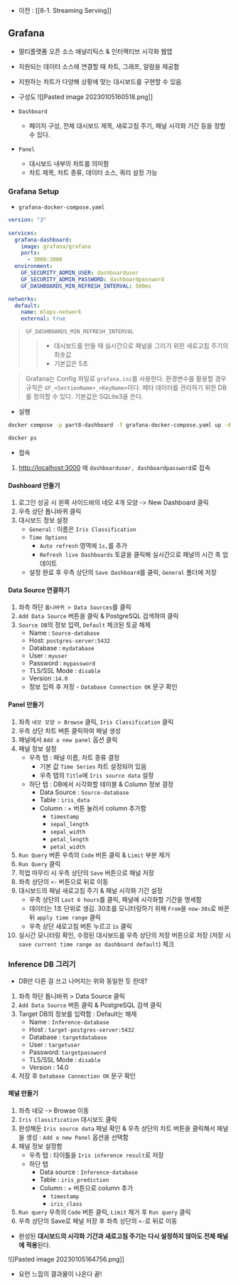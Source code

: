 - 이전 : [[8-1. Streaming Serving]]
## Grafana
- 멀티플랫폼 오픈 소스 애널리틱스 & 인터랙티브 시각화 웹앱
- 지원되는 데이터 소스에 연결할 때 차트, 그래프, 알람을 제공함
- 지원하는 차트가 다양해 상황에 맞는 대시보드를 구현할 수 있음

- 구성도
![[Pasted image 20230105160518.png]]
- `Dashboard`
	- 페이지 구성, 전체 대시보드 제목, 새로고침 주기, 패널 시각화 기간 등을 정할 수 있다.
- `Panel`
	- 대시보드 내부의 차트를 의미함
	- 차트 제목, 차트 종류, 데이터 소스, 쿼리 설정 가능


### Grafana Setup
- `grafana-docker-compose.yaml`
```yaml
version: "3"  
  
services:  
  grafana-dashboard:  
	image: grafana/grafana  
	ports:  
	  - 3000:3000  
  environment:  
	GF_SECURITY_ADMIN_USER: dashboarduser  
	GF_SECURITY_ADMIN_PASSWORD: dashboardpassword  
	GF_DASHBOARDS_MIN_REFRESH_INTERVAL: 500ms

networks:
  default:
    name: mlops-network
    external: true
```
> `GF_DASHBOARDS_MIN_REFRESH_INTERVAL`
>> - 대시보드를 만들 때 실시간으로 패널을 그리기 위한 새로고침 주기의 최솟값
>> - 기본값은 5초

> Grafana는 Config 파일로 `grafana.ini`를 사용한다. 환경변수를 활용할 경우 규칙은 `GF_<SectionName>_<KeyName>`이다. 
> 메타 데이터를 관리하기 위한 DB를 정의할 수 있다. 기본값은 SQLite3을 쓴다.

- 실행
```sh
docker compose -p part8-dashboard -f grafana-docker-compose.yaml up -d

docker ps
```

- 접속
1. [http://localhost:3000](http://localhost:3000) 에 `dashboarduser, dashboardpassword`로 접속

#### Dashboard 만들기
1. 로그인 성공 시 왼쪽 사이드바의 네모 4개 모양 -> New Dashboard 클릭
2. 우측 상단 톱니바퀴 클릭
3. 대시보드 정보 설정
	- `General` : 이름은 `Iris Classification`
	- `Time Options`
		- `Auto refresh` 영역에 `1s,`를 추가
		- `Refresh live Dashboards` 토글을 클릭해 실시간으로 패널의 시간 축 업데이트
	- 설정 완료 후 우측 상단의 `Save Dashboard`를 클릭, `General` 폴더에 저장

#### Data Source 연결하기
1. 좌측 하단 `톱니바퀴 > Data Sources`를 클릭
2. `Add Data Source` 버튼을 클릭 & PostgreSQL 검색하여 클릭
3. `Source DB`의 정보 입력, `Default` 체크된 토글 해제
	- Name : `Source-database`
	- Host: `postgres-server:5432`
	- Database : `mydatabase`
	- User : `myuser`
	- Password : `mypassword`
	- TLS/SSL Mode : `disable`
	- Version :`14.0`
	- 정보 입력 후 저장 -  `Database Connection OK` 문구 확인

#### Panel 만들기
1. 좌측 `네모 모양 > Browse` 클릭, `Iris Classification` 클릭
2. 우측 상단 차트 버튼 클릭하여 패널 생성
3. 패널에서 `Add a new panel` 옵션 클릭
4. 패널 정보 설정
	- 우측 탭 : 패널 이름, 차트 종류 결정
		- 기본 값 `Time Series` 차트 설정되어 있음
		- 우측 탭의 `Title`에 `Iris source data` 설정
	- 하단 탭 : DB에서 시각화할 테이블 & Column 정보 결정
		- Data Source : `Source-database`
		- Table : `iris_data`
		- Column : + 버튼 눌러서 column 추가함
			- `timestamp`
			- `sepal_length`
			- `sepal_width`
			- `petal_length`
			- `petal_width`
5. `Run Query` 버튼 우측의 `Code` 버튼 클릭 & `Limit` 부분 제거
6. `Run Query` 클릭
7. 작업 마무리 시 우측 상단의 `Save` 버튼으로 패널 저장
8. 좌측 상단의 `<-` 버튼으로 뒤로 이동
9. 대시보드의 패널 새로고침 주기 & 패널 시각화 기간 설정
	- 우측 상단의 `Last 6 hours`를 클릭, 패널에 시각화할 기간을 명세함
	- 데이터는 1초 단위로 생김. 30초를 모니터링하기 위해 `From`을  `now-30s`로 바꾼 뒤 `apply time range` 클릭
	- 우측 상단 새로고침 버튼 누르고 `1s` 클릭
10. 실시간 모니터링 확인, 수정된 대시보드를 우측 상단의 저장 버튼으로 저장 (저장 시 `save current time range as dashboard default`) 체크 

### Inference DB 그리기
- DB만 다른 걸 쓰고 나머지는 위와 동일한 듯 한데?

1. 좌측 하단 톱니바퀴 > Data Source 클릭
2. `Add Data Source` 버튼 클릭 & PostgreSQL 검색 클릭
3. Target DB의 정보를 입력함 : Default는 해제
	- Name : `Inference-database`
	- Host : `target-postgres-server:5432`
	- Database : `targetdatabase`
	- User : `targetuser`
	- Password: `targetpassword`
	- TLS/SSL Mode : `disable`
	- Version : 14.0
4. 저장 후 `Database Connection OK` 문구 확인

#### 패널 만들기
1. 좌측 네모 -> Browse 이동
2. `Iris Classification` 대시보드 클릭
3. 완성해둔 `Iris source data` 패널 확인 & 우측 상단의 차트 버튼을 클릭해서 패널을 생성 : `Add a new Panel` 옵션을 선택함
4. 패널 정보 설정함
	- 우측 탭 : 타이틀을 `Iris inference result`로 저장
	- 하단 탭 
		- Data source : `Inference-database`
		- Table : `iris_prediction`
		- Column : + 버튼으로 column 추가
			- `timestamp`
			- `iris_class`
5. `Run query` 우측의 `Code` 버튼 클릭, `Limit` 제거 후 `Run query` 클릭
6. 우측 상단의 Save로 패널 저장 후 좌측 상단의 `<-`로 뒤로 이동

- 완성된 **대시보드의 시각화 기간과 새로고침 주기는 다시 설정하지 않아도 전체 패널에 적용**된다.

![[Pasted image 20230105164756.png]]
- 요런 느낌의 결과물이 나온다 끝!

